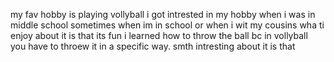 my fav hobby is playing vollyball 
i got intrested in my hobby when i was in middle school
sometimes when im in school or when i wit my cousins 
wha ti enjoy about it is that its fun
i learned how to throw the ball bc in vollyball you have to throew it in a specific way.
smth intresting about it is that 
